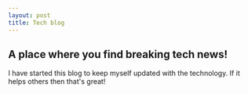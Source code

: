 ```yaml
---
layout: post
title: Tech blog
---
```


## A place where you find breaking tech news!

I have started this blog to keep myself updated with the technology. If it helps others then that's great!
